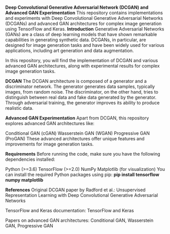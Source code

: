 **Deep Convolutional Generative Adversarial Network (DCGAN) and Advanced GAN Experimentation**
This repository contains implementations and experiments with Deep Convolutional Generative Adversarial Networks (DCGANs) and advanced GAN architectures for complex image generation using TensorFlow and Keras.
**Introduction**
Generative Adversarial Networks (GANs) are a class of deep learning models that have shown remarkable capabilities in generating synthetic data. DCGANs, in particular, are designed for image generation tasks and have been widely used for various applications, including art generation and data augmentation.

In this repository, you will find the implementation of DCGAN and various advanced GAN architectures, along with experimental results for complex image generation tasks.

**DCGAN**
The DCGAN architecture is composed of a generator and a discriminator network. The generator generates data samples, typically images, from random noise. The discriminator, on the other hand, tries to distinguish between real data and fake data generated by the generator. Through adversarial training, the generator improves its ability to produce realistic data.

**Advanced GAN Experimentation**
Apart from DCGAN, this repository explores advanced GAN architectures like:

Conditional GAN (cGAN)
Wasserstein GAN (WGAN)
Progressive GAN (ProGAN)
These advanced architectures offer unique features and improvements for image generation tasks.

**Requirements**
Before running the code, make sure you have the following dependencies installed:

Python (>=3.6)
TensorFlow (>=2.0)
NumPy
Matplotlib (for visualization)
You can install the required Python packages using pip:
**pip install tensorflow numpy matplotlib**

**References**
Original DCGAN paper by Radford et al.: Unsupervised Representation Learning with Deep Convolutional Generative Adversarial Networks

TensorFlow and Keras documentation: TensorFlow and Keras

Papers on advanced GAN architectures: Conditional GAN, Wasserstein GAN, Progressive GAN
